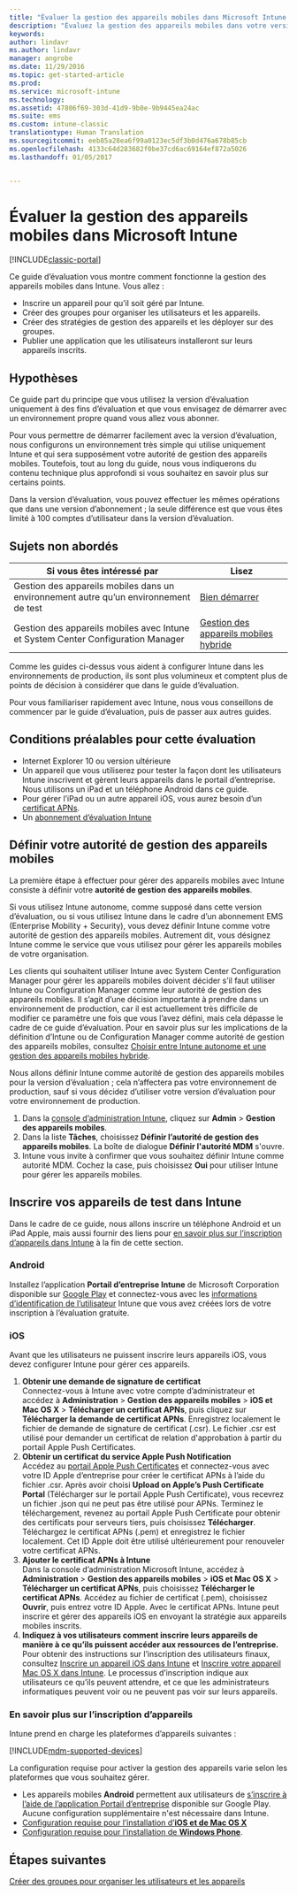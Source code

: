 ```yaml
---
title: "Évaluer la gestion des appareils mobiles dans Microsoft Intune | Documents Microsoft"
description: "Évaluez la gestion des appareils mobiles dans votre version d’évaluation gratuite Intune."
keywords: 
author: lindavr
ms.author: lindavr
manager: angrobe
ms.date: 11/29/2016
ms.topic: get-started-article
ms.prod: 
ms.service: microsoft-intune
ms.technology: 
ms.assetid: 47806f69-303d-41d9-9b0e-9b9445ea24ac
ms.suite: ems
ms.custom: intune-classic
translationtype: Human Translation
ms.sourcegitcommit: eeb85a28ea6f99a0123ec5df3b0d476a678b85cb
ms.openlocfilehash: 4133c64d283682f0be37cd6ac69164ef872a5026
ms.lasthandoff: 01/05/2017


---
```


# <a name="evaluate-mobile-device-management-in-microsoft-intune"></a>Évaluer la gestion des appareils mobiles dans Microsoft Intune

[!INCLUDE[classic-portal](../includes/classic-portal.md)]

Ce guide d’évaluation vous montre comment fonctionne la gestion des appareils mobiles dans Intune. Vous allez :
- Inscrire un appareil pour qu’il soit géré par Intune.
- Créer des groupes pour organiser les utilisateurs et les appareils.
- Créer des stratégies de gestion des appareils et les déployer sur des groupes.
- Publier une application que les utilisateurs installeront sur leurs appareils inscrits.
<!--- - Monitor the device? View a report of compliant devices?--->
<!--- - Remove the device from management--->

## <a name="assumptions"></a>Hypothèses
Ce guide part du principe que vous utilisez la version d’évaluation uniquement à des fins d’évaluation et que vous envisagez de démarrer avec un environnement propre quand vous allez vous abonner.

Pour vous permettre de démarrer facilement avec la version d’évaluation, nous configurons un environnement très simple qui utilise uniquement Intune et qui sera supposément votre autorité de gestion des appareils mobiles. Toutefois, tout au long du guide, nous vous indiquerons du contenu technique plus approfondi si vous souhaitez en savoir plus sur certains points.

Dans la version d’évaluation, vous pouvez effectuer les mêmes opérations que dans une version d’abonnement ; la seule différence est que vous êtes limité à 100 comptes d’utilisateur dans la version d’évaluation.

## <a name="whats-not-covered"></a>Sujets non abordés
|Si vous êtes intéressé par |Lisez |
|------------------------|----------|
|Gestion des appareils mobiles dans un environnement autre qu’un environnement de test | [Bien démarrer](https://docs.microsoft.com/en-us/intune/get-started/start-with-a-paid-subscription-to-microsoft-intune) |
|Gestion des appareils mobiles avec Intune et System Center Configuration Manager | [Gestion des appareils mobiles hybride](https://docs.microsoft.com/en-us/sccm/mdm/understand/hybrid-mobile-device-management) |

Comme les guides ci-dessus vous aident à configurer Intune dans les environnements de production, ils sont plus volumineux et comptent plus de points de décision à considérer que dans le guide d’évaluation.

Pour vous familiariser rapidement avec Intune, nous vous conseillons de commencer par le guide d’évaluation, puis de passer aux autres guides.

## <a name="prerequisites-for-this-evaluation"></a>Conditions préalables pour cette évaluation
- Internet Explorer 10 ou version ultérieure
- Un appareil que vous utiliserez pour tester la façon dont les utilisateurs Intune inscrivent et gèrent leurs appareils dans le portail d’entreprise. Nous utilisons un iPad et un téléphone Android dans ce guide.
- Pour gérer l’iPad ou un autre appareil iOS, vous aurez besoin d’un [certificat APNs](https://docs.microsoft.com/intune/deploy-use/set-up-ios-and-mac-management-with-microsoft-intune).
- Un [abonnement d’évaluation Intune](sign-up-for-30-day-trial-microsoft-intune.md)

## <a name="set-your-mdm-authority"></a>Définir votre autorité de gestion des appareils mobiles
La première étape à effectuer pour gérer des appareils mobiles avec Intune consiste à définir votre **autorité de gestion des appareils mobiles**.

Si vous utilisez Intune autonome, comme supposé dans cette version d’évaluation, ou si vous utilisez Intune dans le cadre d’un abonnement EMS (Enterprise Mobility + Security), vous devez définir Intune comme votre autorité de gestion des appareils mobiles. Autrement dit, vous désignez Intune comme le service que vous utilisez pour gérer les appareils mobiles de votre organisation.

Les clients qui souhaitent utiliser Intune avec System Center Configuration Manager pour gérer les appareils mobiles doivent décider s’il faut utiliser Intune ou Configuration Manager comme leur autorité de gestion des appareils mobiles. Il s’agit d’une décision importante à prendre dans un environnement de production, car il est actuellement très difficile de modifier ce paramètre une fois que vous l’avez défini, mais cela dépasse le cadre de ce guide d’évaluation. Pour en savoir plus sur les implications de la définition d’Intune ou de Configuration Manager comme autorité de gestion des appareils mobiles, consultez [Choisir entre Intune autonome et une gestion des appareils mobiles hybride](https://docs.microsoft.com/en-us/sccm/mdm/understand/choose-between-standalone-intune-and-hybrid-mobile-device-management).

Nous allons définir Intune comme autorité de gestion des appareils mobiles pour la version d’évaluation ; cela n’affectera pas votre environnement de production, sauf si vous décidez d’utiliser votre version d’évaluation pour votre environnement de production.

1. Dans la [console d’administration Intune](https://manage.microsoft.com/), cliquez sur **Admin** &gt; **Gestion des appareils mobiles**.
2. Dans la liste **Tâches**, choisissez **Définir l’autorité de gestion des appareils mobiles**. La boîte de dialogue **Définir l'autorité MDM** s'ouvre. <!---screen shot--->
3. Intune vous invite à confirmer que vous souhaitez définir Intune comme autorité MDM. Cochez la case, puis choisissez **Oui** pour utiliser Intune pour gérer les appareils mobiles.

## <a name="enroll-your-test-devices-into-intune"></a>Inscrire vos appareils de test dans Intune

Dans le cadre de ce guide, nous allons inscrire un téléphone Android et un iPad Apple, mais aussi fournir des liens pour [en savoir plus sur l’inscription d’appareils dans Intune](#Learn-more-about-device-enrollment) à la fin de cette section.
### <a name="android"></a>Android
Installez l’application **Portail d’entreprise Intune** de Microsoft Corporation disponible sur [Google Play](http://go.microsoft.com/fwlink/p/?LinkId=386612) et connectez-vous avec les [informations d’identification de l’utilisateur](sign-up-for-30-day-trial-microsoft-intune.md#add-users) Intune que vous avez créées lors de votre inscription à l’évaluation gratuite.

### <a name="ios"></a>iOS
Avant que les utilisateurs ne puissent inscrire leurs appareils iOS, vous devez configurer Intune pour gérer ces appareils.

1. **Obtenir une demande de signature de certificat**<br/>
Connectez-vous à Intune avec votre compte d’administrateur et accédez à **Administration** > **Gestion des appareils mobiles** > **iOS et Mac OS X** > **Télécharger un certificat APNs**, puis cliquez sur **Télécharger la demande de certificat APNs**. Enregistrez localement le fichier de demande de signature de certificat (.csr). Le fichier .csr est utilisé pour demander un certificat de relation d'approbation à partir du portail Apple Push Certificates. <!--- screen shot--->
2.    **Obtenir un certificat du service Apple Push Notification**<BR/>
Accédez au [portail Apple Push Certificates](https://idmsa.apple.com/IDMSWebAuth/login?appIdKey=3fbfc9ad8dfedeb78be1d37f6458e72adc3160d1ad5b323a9e5c5eb2f8e7e3e2&rv=2) et connectez-vous avec votre ID Apple d’entreprise pour créer le certificat APNs à l’aide du fichier .csr. Après avoir choisi **Upload on Apple’s Push Certificate Portal** (Télécharger sur le portail Apple Push Certificate), vous recevrez un fichier .json qui ne peut pas être utilisé pour APNs. Terminez le téléchargement, revenez au portail Apple Push Certificate pour obtenir des certificats pour serveurs tiers, puis choisissez **Télécharger**.<br/>
Téléchargez le certificat APNs (.pem) et enregistrez le fichier localement. Cet ID Apple doit être utilisé ultérieurement pour renouveler votre certificat APNs.
3.    **Ajouter le certificat APNs à Intune**<BR/>
Dans la console d’administration Microsoft Intune, accédez à **Administration** > **Gestion des appareils mobiles** > **iOS et Mac OS X** > **Télécharger un certificat APNs**, puis choisissez **Télécharger le certificat APNs**. Accédez au fichier de certificat (.pem), choisissez **Ouvrir**, puis entrez votre ID Apple. Avec le certificat APNs. Intune peut inscrire et gérer des appareils iOS en envoyant la stratégie aux appareils mobiles inscrits.
4.    **Indiquez à vos utilisateurs comment inscrire leurs appareils de manière à ce qu’ils puissent accéder aux ressources de l’entreprise.**<br/>
Pour obtenir des instructions sur l’inscription des utilisateurs finaux, consultez [Inscrire un appareil iOS dans Intune](https://docs.microsoft.com/en-us/Intune/enduser/enroll-your-device-in-intune-ios) et [Inscrire votre appareil Mac OS X dans Intune](https://docs.microsoft.com/en-us/Intune/enduser/enroll-your-device-in-intune-mac-os-x). Le processus d’inscription indique aux utilisateurs ce qu’ils peuvent attendre, et ce que les administrateurs informatiques peuvent voir ou ne peuvent pas voir sur leurs appareils.


### <a name="learn-more-about-device-enrollment"></a>En savoir plus sur l’inscription d’appareils

Intune prend en charge les plateformes d’appareils suivantes :

[!INCLUDE[mdm-supported-devices](../includes/mdm-supported-devices.md)]

La configuration requise pour activer la gestion des appareils varie selon les plateformes que vous souhaitez gérer.
- Les appareils mobiles **Android** permettent aux utilisateurs de [s’inscrire à l’aide de l’application Portail d’entreprise](/intune/deploy-use/set-up-android-management-with-microsoft-intune) disponible sur Google Play. Aucune configuration supplémentaire n'est nécessaire dans Intune.
- [Configuration requise pour l’installation d’**iOS et de Mac OS X**](/intune/deploy-use/set-up-ios-and-mac-management-with-microsoft-intune)
- [Configuration requise pour l’installation de **Windows Phone**](/intune/deploy-use/set-up-windows-phone-management-with-microsoft-intune).

<!--- ## Verify enrollment--->
<!--- START HERE

### iOS and Mac OS X
Install the **Microsoft Intune Company Portal** app from Microsoft Corporation available in the App Store and sign in with Intune user credentials added above. View **Enrolled devices** to add your device.



### Windows Phone 8.1
Users install the **Company Portal** app from Microsoft Corporation, available in the Windows Phone store, and sign in with the Intune user credentials added above.  View **Enrolled devices** to add your device.

## Install the previously deployed app
Open the Company Portal on the mobile device, choose **Apps**, and then install **Microsoft Skype**.--->



## <a name="next-steps"></a>Étapes suivantes
[Créer des groupes pour organiser les utilisateurs et les appareils](get-started-with-a-30-day-trial-of-microsoft-intune-step-3.md)

